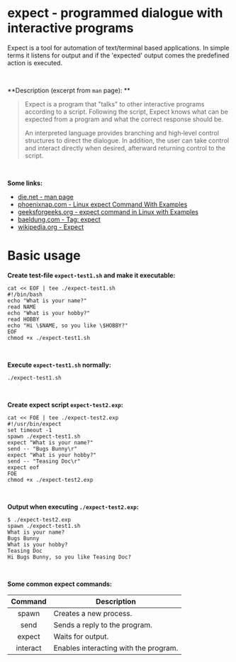 # expect - programmed dialogue with interactive programs

Expect is a tool for automation of text/terminal based applications. In simple terms it listens for output and if the 'expected' output comes the predefined action is executed.

<br>

**Description (excerpt from `man` page): **

> Expect is a program that "talks" to other interactive programs according  to  a script.  Following the script, Expect knows what can be expected from a program and what the correct response should be.
> 
>  An interpreted language provides branching and  high‐level  control  structures  to direct the dialogue.  In addition, the user can take control and interact directly when desired, afterward returning control to the script.

<br>

**Some links:**  
- [die.net - man page](https://linux.die.net/man/1/expect)
- [phoenixnap.com - Linux expect Command With Examples](https://phoenixnap.com/kb/linux-expect)
- [geeksforgeeks.org - expect command in Linux with Examples](https://www.geeksforgeeks.org/expect-command-in-linux-with-examples/)
- [baeldung.com - Tag: expect](https://www.baeldung.com/linux/tag/expect)
- [wikipedia.org - Expect](https://en.wikipedia.org/wiki/Expect)

# Basic usage

**Create test-file `expect-test1.sh` and make it executable:**  
```shell
cat << EOF | tee ./expect-test1.sh
#!/bin/bash
echo "What is your name?"
read NAME
echo "What is your hobby?"
read HOBBY
echo "Hi \$NAME, so you like \$HOBBY?"
EOF
chmod +x ./expect-test1.sh
```

<br>

**Execute `expect-test1.sh` normally:**  
```shell
./expect-test1.sh
```

<br>

**Create expect script `expect-test2.exp`:**  
```shell
cat << FOE | tee ./expect-test2.exp
#!/usr/bin/expect
set timeout -1
spawn ./expect-test1.sh
expect "What is your name?"
send -- "Bugs Bunny\r"
expect "What is your hobby?"
send -- "Teasing Doc\r"
expect eof
FOE
chmod +x ./expect-test2.exp
```

<br>

**Output when executing `./expect-test2.exp`:**  
```text
$ ./expect-test2.exp
spawn ./expect-test1.sh
What is your name?
Bugs Bunny
What is your hobby?
Teasing Doc
Hi Bugs Bunny, so you like Teasing Doc?
```

<br>

**Some common expect commands:**  

| Command  | Description                           |
|:--------:| ------------------------------------- |
|  spawn   | Creates a new process.                | 
|   send   | Sends a reply to the program.         |
|  expect  | Waits for output.                     |
| interact | Enables interacting with the program. |